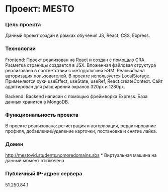 # Проект: MESTO

### Цель проекта

Данный проект создан в рамках обучения JS, React, CSS, Express.

### Технологии
Frontend:
Проект реализован на React и создан с помощью CRA.
Разметка страницы создается в JSX.
Вложенная файловая структура реализована в соответствии с методологией БЭМ.
Реализована авторизация пользователей.
В проекте используется LocalStorage.
Применяются хуки useEffect, useState, useRef, React.createContext.
Сайт адаптирован для расширений экранов 320px и 1280px.

Backend:
Backend написан с помощью фреймворка Express.
База данных хранится в MongoDB.

### Функциональность проекта
В проекте реализована: регистрация и авторизация, редактирование профиля, добавление/удаление карточки, постановка и снятие лайка.

### Домен
http://mestovid.students.nomoredomains.sbs  * Виртуальная машина на данный момент отключена

### Публичный IP-адрес сервера
51.250.84.1




